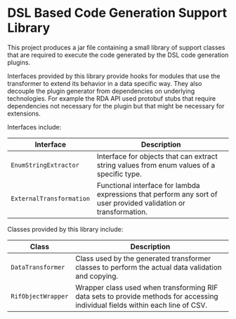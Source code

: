 # DSL Based Code Generation Support Library

This project produces a jar file containing a small library of support classes
that are required to execute the code generated by the DSL code generation plugins.

Interfaces provided by this library provide hooks for modules that use the transformer to extend its behavior in a data
specific way.
They also decouple the plugin generator from dependencies on underlying technologies.
For example the RDA API used protobuf stubs that require dependencies not necessary for the plugin but that might be
necessary for extensions.

Interfaces include:

| Interface                | Description                                                                                                      |
|--------------------------|------------------------------------------------------------------------------------------------------------------|
| `EnumStringExtractor`    | Interface for objects that can extract string values from enum values of a specific type.                        |
| `ExternalTransformation` | Functional interface for lambda expressions that perform any sort of user provided validation or transformation. |

Classes provided by this library include:

| Class              | Description                                                                                                                    |
|--------------------|--------------------------------------------------------------------------------------------------------------------------------|
| `DataTransformer`  | Class used by the generated transformer classes to perform the actual data validation and copying.                             |
| `RifObjectWrapper` | Wrapper class used when transforming RIF data sets to provide methods for accessing individual fields within each line of CSV. |
